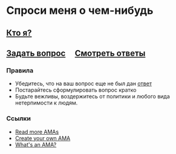 # Спроси меня о чем-нибудь

## [Кто я?](../../blob/master/WHOAMI_RU.md)

## [Задать вопрос](../../issues/new) &nbsp;&nbsp;&nbsp; [Смотреть ответы](../../issues?q=is%3Aissue+is%3Aclosed)

### Правила

- Убедитесь, что на ваш вопрос еще не был дан [ответ](../../issues?q=is%3Aissue+is%3Aclosed)
- Постарайтесь сформулировать вопрос кратко
- Будьте вежливы, воздержитесь от политики и любого вида нетерпимости к людям.

### Ссылки
- [Read more AMAs](https://github.com/sindresorhus/amas)
- [Create your own AMA](https://github.com/sindresorhus/amas/blob/master/create-ama.md)
- [What's an AMA?](https://en.wikipedia.org/wiki/Reddit#IAmA_and_AMA)

